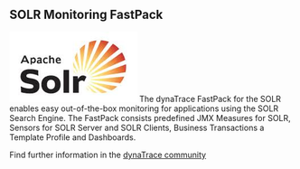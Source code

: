 ## SOLR Monitoring FastPack

![images_community/download/attachments/73400921/worddav4a905bafc9120185831d280bde95e843.png](images_community/download/attachments/73400921/worddav4a905bafc9120185831d280bde95e843.png) The dynaTrace
FastPack for the SOLR enables easy out-of-the-box monitoring for applications using the SOLR Search Engine. The FastPack consists predefined JMX Measures for SOLR, Sensors for SOLR Server and SOLR
Clients, Business Transactions a Template Profile and Dashboards.

Find further information in the [dynaTrace community](https://community.dynatrace.com/community/display/DL/SOLR+Monitoring+FastPack) 